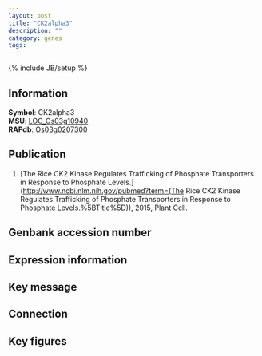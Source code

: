 ```yaml
---
layout: post
title: "CK2alpha3"
description: ""
category: genes
tags: 
---
```

{% include JB/setup %}

## Information
__Symbol__: CK2alpha3  
__MSU__: [LOC_Os03g10940](http://rice.plantbiology.msu.edu/cgi-bin/ORF_infopage.cgi?orf=LOC_Os03g10940)  
__RAPdb__: [Os03g0207300](http://rapdb.dna.affrc.go.jp/viewer/gbrowse_details/irgsp1?name=Os03g0207300)  

## Publication
1. [The Rice CK2 Kinase Regulates Trafficking of Phosphate Transporters in Response to Phosphate Levels.](http://www.ncbi.nlm.nih.gov/pubmed?term=(The Rice CK2 Kinase Regulates Trafficking of Phosphate Transporters in Response to Phosphate Levels.%5BTitle%5D)), 2015, Plant Cell.

## Genbank accession number

## Expression information

## Key message

## Connection

## Key figures


